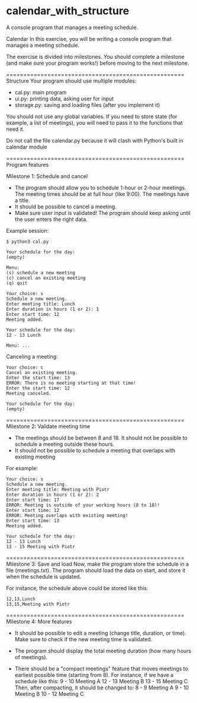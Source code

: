 # calendar_with_structure
A console program that manages a meeting schedule.


Calendar
In this exercise, you will be writing a console program that manages a meeting schedule.

The exercise is divided into milestones. You should complete a milestone (and make sure your program works!) before moving to the next milestone.

====================================================
Structure
Your program should use multiple modules:

- cal.py: main program
- ui.py: printing data, asking user for input
- storage.py: saving and loading files (after you implement it)

You should not use any global variables. If you need to store state (for example, a list of meetings), you will need to pass it to the functions that need it.

Do not call the file calendar.py because it will clash with Python's built in calendar module

====================================================
Program features

Milestone 1: Schedule and cancel
- The program should allow you to schedule 1-hour or 2-hour meetings. The        meeting times should be at full hour (like 9:00). The meetings have a title.
- It should be possible to cancel a meeting.
- Make sure user input is validated! The program should keep asking until the    user enters the right data.

Example session:

    $ python3 cal.py

    Your schedule for the day:
    (empty)

    Menu:
    (s) schedule a new meeting
    (c) cancel an existing meeting
    (q) quit

    Your choice: s
    Schedule a new meeting.
    Enter meeting title: Lunch
    Enter duration in hours (1 or 2): 1
    Enter start time: 12
    Meeting added.

    Your schedule for the day:
    12 - 13 Lunch

    Menu: ...

Canceling a meeting:

    Your choice: c
    Cancel an existing meeting.
    Enter the start time: 13
    ERROR: There is no meeting starting at that time!
    Enter the start time: 12
    Meeting canceled.

    Your schedule for the day:
    (empty)

====================================================
Milestone 2: Validate meeting time
- The meetings should be between 8 and 18. It should not be possible to          schedule a meeting outside these hours.
- It should not be possible to schedule a meeting that overlaps with existing    meeting

For example:

    Your choice: s
    Schedule a new meeting.
    Enter meeting title: Meeting with Piotr
    Enter duration in hours (1 or 2): 2
    Enter start time: 17
    ERROR: Meeting is outside of your working hours (8 to 18)!
    Enter start time: 12
    ERROR: Meeting overlaps with existing meeting!
    Enter start time: 13
    Meeting added.

    Your schedule for the day:
    12 - 13 Lunch
    13 - 15 Meeting with Piotr

====================================================
Milestone 3: Save and load
Now, make the program store the schedule in a file (meetings.txt). The program should load the data on start, and store it when the schedule is updated.

For instance, the schedule above could be stored like this:

    12,13,Lunch
    13,15,Meeting with Piotr

====================================================
Milestone 4: More features
- It should be possible to edit a meeting (change title, duration, or time).     Make sure to check if the new meeting time is validated.
- The program should display the total meeting duration (how many hours of meetings).

- There should be a "compact meetings" feature that moves meetings to earliest   possible time (starting from 8). For instance, if we have a schedule like      this:
     9 - 10 Meeting A
    12 - 13 Meeting B
    13 - 15 Meeting C
    Then, after compacting, it should be changed to:
     8 -  9 Meeting A
     9 - 10 Meeting B
    10 - 12 Meeting C